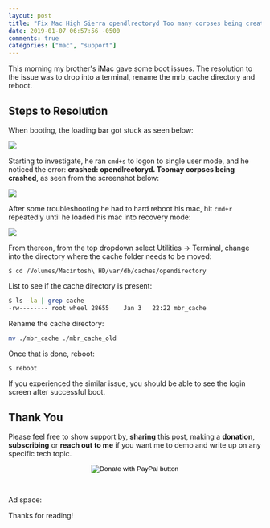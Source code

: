 ```yaml
---
layout: post
title: "Fix Mac High Sierra opendlrectoryd Too many corpses being created issue"
date: 2019-01-07 06:57:56 -0500
comments: true
categories: ["mac", "support"]
---
```


This morning my brother's iMac gave some boot issues. The resolution to the issue was to drop into a terminal, rename the mrb_cache directory and reboot.

## Steps to Resolution

When booting, the loading bar got stuck as seen below:

![](https://user-images.githubusercontent.com/567298/50767470-9f0eac00-1285-11e9-80a6-0475bb3b97cb.png)

Starting to investigate, he ran `cmd+s` to logon to single user mode, and he noticed the error: **crashed: opendlrectoryd. Toomay corpses being crashed**, as seen from the screenshot below:

![](https://user-images.githubusercontent.com/567298/50767477-a635ba00-1285-11e9-9086-605e06864d39.png)

After some troubleshooting he had to hard reboot his mac, hit `cmd+r` repeatedly until he loaded his mac into recovery mode:

![](https://user-images.githubusercontent.com/567298/50767613-2fe58780-1286-11e9-9d5b-02b73c052d6f.png)

From thereon, from the top dropdown select Utilities -> Terminal, change into the directory where the cache folder needs to be moved:

```
$ cd /Volumes/Macintosh\ HD/var/db/caches/opendirectory
```

List to see if the cache directory is present:

```bash
$ ls -la | grep cache
-rw-------- root wheel 28655 	Jan 3 	22:22 mbr_cache
```

Rename the cache directory:

```bash
mv ./mbr_cache ./mbr_cache_old
```

Once that is done, reboot:

```bash
$ reboot
```

If you experienced the similar issue, you should be able to see the login screen after successful boot.

## Thank You

Please feel free to show support by, **sharing** this post, making a **donation**, **subscribing** or **reach out to me** if you want me to demo and write up on any specific tech topic.

<center>
<form action="https://www.paypal.com/cgi-bin/webscr" method="post" target="_top">
<input type="hidden" name="cmd" value="_s-xclick" />
<input type="hidden" name="hosted_button_id" value="W7CBGYTCWGANQ" />
<input type="image" src="https://user-images.githubusercontent.com/567298/49853901-461c3700-fdf1-11e8-9d80-8a424a3173af.png" border="0" name="submit" title="PayPal - The safer, easier way to pay online!" alt="Donate with PayPal button" />
</form>
</center>

<br>

Ad space:

<script type="text/javascript">
  ( function() {
    if (window.CHITIKA === undefined) { window.CHITIKA = { 'units' : [] }; };
    var unit = {"calltype":"async[2]","publisher":"rbekker87","width":728,"height":90,"sid":"Chitika Default"};
    var placement_id = window.CHITIKA.units.length;
    window.CHITIKA.units.push(unit);
    document.write('<div id="chitikaAdBlock-' + placement_id + '"></div>');
}());
</script>
<script type="text/javascript" src="//cdn.chitika.net/getads.js" async></script>

<p>

Thanks for reading!
